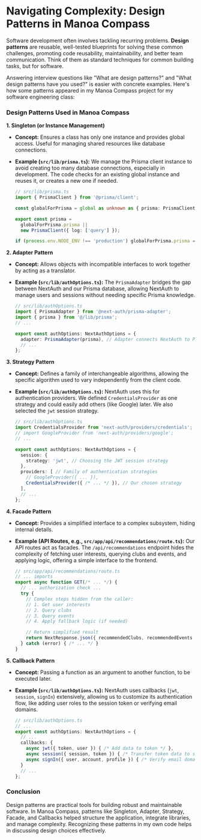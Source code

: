 




# Navigating Complexity: Design Patterns in Manoa Compass

Software development often involves tackling recurring problems. **Design patterns** are reusable, well-tested blueprints for solving these common challenges, promoting code reusability, maintainability, and better team communication. Think of them as standard techniques for common building tasks, but for software.

Answering interview questions like "What are design patterns?" and "What design patterns have you used?" is easier with concrete examples. Here's how some patterns appeared in my Manoa Compass project for my software engineering class:

### Design Patterns Used in Manoa Compass

**1. Singleton (or Instance Management)**

* **Concept:** Ensures a class has only one instance and provides global access. Useful for managing shared resources like database connections.
* **Example (`src/lib/prisma.ts`):** We manage the Prisma client instance to avoid creating too many database connections, especially in development. The code checks for an existing global instance and reuses it, or creates a new one if needed.

    ```typescript
    // src/lib/prisma.ts
    import { PrismaClient } from '@prisma/client';

    const globalForPrisma = global as unknown as { prisma: PrismaClient };

    export const prisma =
      globalForPrisma.prisma ||
      new PrismaClient({ log: ['query'] });

    if (process.env.NODE_ENV !== 'production') globalForPrisma.prisma = prisma;
    ```

**2. Adapter Pattern**

* **Concept:** Allows objects with incompatible interfaces to work together by acting as a translator.
* **Example (`src/lib/authOptions.ts`):** The `PrismaAdapter` bridges the gap between NextAuth and our Prisma database, allowing NextAuth to manage users and sessions without needing specific Prisma knowledge.

    ```typescript
    // src/lib/authOptions.ts
    import { PrismaAdapter } from '@next-auth/prisma-adapter';
    import { prisma } from '@/lib/prisma';
    // ...

    export const authOptions: NextAuthOptions = {
      adapter: PrismaAdapter(prisma), // Adapter connects NextAuth to Prisma
      // ...
    };
    ```

**3. Strategy Pattern**

* **Concept:** Defines a family of interchangeable algorithms, allowing the specific algorithm used to vary independently from the client code.
* **Example (`src/lib/authOptions.ts`):** NextAuth uses this for authentication providers. We defined `CredentialsProvider` as one strategy and could easily add others (like Google) later. We also selected the `jwt` session strategy.

    ```typescript
    // src/lib/authOptions.ts
    import CredentialsProvider from 'next-auth/providers/credentials';
    // import GoogleProvider from 'next-auth/providers/google';
    // ...

    export const authOptions: NextAuthOptions = {
      session: {
        strategy: 'jwt', // Choosing the JWT session strategy
      },
      providers: [ // Family of authentication strategies
        // GoogleProvider({ ... }),
        CredentialsProvider({ /* ... */ }), // Our chosen strategy
      ],
      // ...
    };
    ```

**4. Facade Pattern**

* **Concept:** Provides a simplified interface to a complex subsystem, hiding internal details.
* **Example (API Routes, e.g., `src/app/api/recommendations/route.ts`):** Our API routes act as facades. The `/api/recommendations` endpoint hides the complexity of fetching user interests, querying clubs and events, and applying logic, offering a simple interface to the frontend.

    ```typescript
    // src/app/api/recommendations/route.ts
    // ... imports
    export async function GET(/* ... */) {
      // ... authorization check ...
      try {
        // Complex steps hidden from the caller:
        // 1. Get user interests
        // 2. Query clubs
        // 3. Query events
        // 4. Apply fallback logic (if needed)

        // Return simplified result
        return NextResponse.json({ recommendedClubs, recommendedEvents });
      } catch (error) { /* ... */ }
    }
    ```

**5. Callback Pattern**

* **Concept:** Passing a function as an argument to another function, to be executed later.
* **Example (`src/lib/authOptions.ts`):** NextAuth uses callbacks (`jwt`, `session`, `signIn`) extensively, allowing us to customize its authentication flow, like adding user roles to the session token or verifying email domains.

    ```typescript
    // src/lib/authOptions.ts
    // ...
    export const authOptions: NextAuthOptions = {
      // ...
      callbacks: {
        async jwt({ token, user }) { /* Add data to token */ },
        async session({ session, token }) { /* Transfer token data to session */ },
        async signIn({ user, account, profile }) { /* Verify email domain */ }
      }
      // ...
    };
    ```

### Conclusion

Design patterns are practical tools for building robust and maintainable software. In Manoa Compass, patterns like Singleton, Adapter, Strategy, Facade, and Callbacks helped structure the application, integrate libraries, and manage complexity. Recognizing these patterns in my own code helps in discussing design choices effectively.
